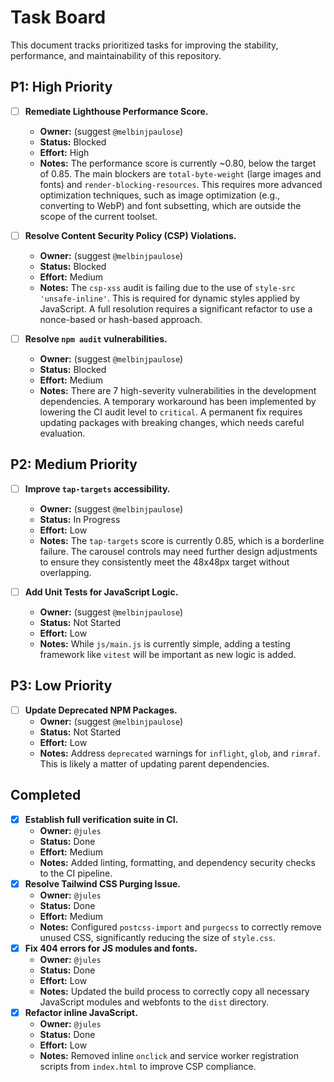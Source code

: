 # Task Board

This document tracks prioritized tasks for improving the stability, performance, and maintainability of this repository.

## P1: High Priority

- [ ] **Remediate Lighthouse Performance Score.**
  - **Owner:** (suggest `@melbinjpaulose`)
  - **Status:** Blocked
  - **Effort:** High
  - **Notes:** The performance score is currently ~0.80, below the target of 0.85. The main blockers are `total-byte-weight` (large images and fonts) and `render-blocking-resources`. This requires more advanced optimization techniques, such as image optimization (e.g., converting to WebP) and font subsetting, which are outside the scope of the current toolset.

- [ ] **Resolve Content Security Policy (CSP) Violations.**
  - **Owner:** (suggest `@melbinjpaulose`)
  - **Status:** Blocked
  - **Effort:** Medium
  - **Notes:** The `csp-xss` audit is failing due to the use of `style-src 'unsafe-inline'`. This is required for dynamic styles applied by JavaScript. A full resolution requires a significant refactor to use a nonce-based or hash-based approach.

- [ ] **Resolve `npm audit` vulnerabilities.**
  - **Owner:** (suggest `@melbinjpaulose`)
  - **Status:** Blocked
  - **Effort:** Medium
  - **Notes:** There are 7 high-severity vulnerabilities in the development dependencies. A temporary workaround has been implemented by lowering the CI audit level to `critical`. A permanent fix requires updating packages with breaking changes, which needs careful evaluation.

## P2: Medium Priority

- [ ] **Improve `tap-targets` accessibility.**
    - **Owner:** (suggest `@melbinjpaulose`)
    - **Status:** In Progress
    - **Effort:** Low
    - **Notes:** The `tap-targets` score is currently 0.85, which is a borderline failure. The carousel controls may need further design adjustments to ensure they consistently meet the 48x48px target without overlapping.

- [ ] **Add Unit Tests for JavaScript Logic.**
  - **Owner:** (suggest `@melbinjpaulose`)
  - **Status:** Not Started
  - **Effort:** Low
  - **Notes:** While `js/main.js` is currently simple, adding a testing framework like `vitest` will be important as new logic is added.

## P3: Low Priority

- [ ] **Update Deprecated NPM Packages.**
  - **Owner:** (suggest `@melbinjpaulose`)
  - **Status:** Not Started
  - **Effort:** Low
  - **Notes:** Address `deprecated` warnings for `inflight`, `glob`, and `rimraf`. This is likely a matter of updating parent dependencies.

## Completed

- [x] **Establish full verification suite in CI.**
  - **Owner:** `@jules`
  - **Status:** Done
  - **Effort:** Medium
  - **Notes:** Added linting, formatting, and dependency security checks to the CI pipeline.
- [x] **Resolve Tailwind CSS Purging Issue.**
    - **Owner:** `@jules`
    - **Status:** Done
    - **Effort:** Medium
    - **Notes:** Configured `postcss-import` and `purgecss` to correctly remove unused CSS, significantly reducing the size of `style.css`.
- [x] **Fix 404 errors for JS modules and fonts.**
    - **Owner:** `@jules`
    - **Status:** Done
    - **Effort:** Low
    - **Notes:** Updated the build process to correctly copy all necessary JavaScript modules and webfonts to the `dist` directory.
- [x] **Refactor inline JavaScript.**
    - **Owner:** `@jules`
    - **Status:** Done
    - **Effort:** Low
    - **Notes:** Removed inline `onclick` and service worker registration scripts from `index.html` to improve CSP compliance.
